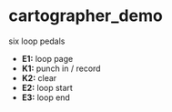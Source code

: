 # cartographer_demo

six loop pedals

- **E1:** loop page
- **K1:** punch in / record
- **K2:** clear
- **E2:** loop start
- **E3:** loop end
